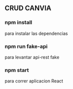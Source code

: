 

## CRUD CANVIA

### npm install
para instalar las dependencias

### npm run fake-api 
para levantar api-rest fake

### npm start
para correr aplicacion React
